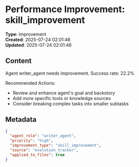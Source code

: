 # Performance Improvement: skill_improvement

**Type**: improvement  
**Created**: 2025-07-24 02:01:46  
**Updated**: 2025-07-24 02:01:46  

## Content

Agent writer_agent needs improvement. Success rate: 22.2%

Recommended Actions:
- Review and enhance agent's goal and backstory
- Add more specific tools or knowledge sources
- Consider breaking complex tasks into smaller subtasks

## Metadata

```json
{
  "agent_role": "writer_agent",
  "priority": "high",
  "improvement_type": "skill_improvement",
  "source": "evolution_tracker",
  "applied_to_files": true
}
```
